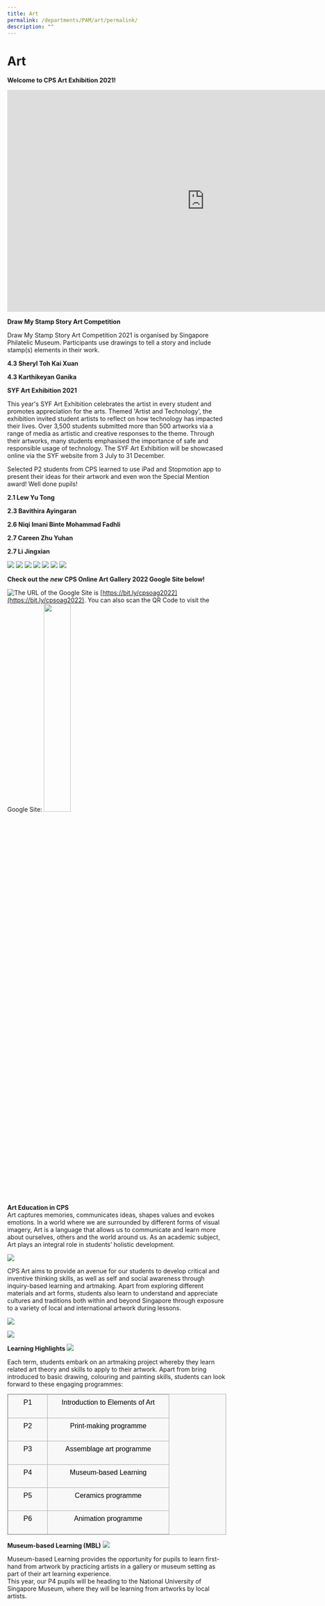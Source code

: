 ```yaml
---
title: Art
permalink: /departments/PAM/art/permalink/
description: ""
---
```


Art
===

**Welcome to CPS Art Exhibition 2021!**

<iframe width="908" height="510" src="https://www.youtube.com/embed/vWJMWdHIuf8" title="CPS Art Exhibition 2021" frameborder="0" allow="accelerometer; autoplay; clipboard-write; encrypted-media; gyroscope; picture-in-picture" allowfullscreen></iframe>

**Draw My Stamp Story Art Competition**  

Draw My Stamp Story Art Competition 2021 is organised by Singapore Philatelic Museum. Participants use drawings to tell a story and include stamp(s) elements in their work.

**4.3 Sheryl Toh Kai Xuan**

**4.3 Karthikeyan Ganika**


**SYF Art Exhibition 2021**

This year's SYF Art Exhibition celebrates the artist in every student and promotes appreciation for the arts. Themed 'Artist and Technology', the exhibition invited student artists to reflect on how technology has impacted their lives. Over 3,500 students submitted more than 500 artworks via a range of media as artistic and creative responses to the theme. Through their artworks, many students emphasised the importance of safe and responsible usage of technology. The SYF Art Exhibition will be showcased online via the SYF website from 3 July to 31 December.

  

Selected P2 students from CPS learned to use iPad and Stopmotion app to present their ideas for their artwork and even won the Special Mention award! Well done pupils!

  

**2.1 Lew Yu Tong**

**2.3 Bavithira Ayingaran**

**2.6 Niqi Imani Binte Mohammad Fadhli**

**2.7 Careen Zhu Yuhan**

**2.7 Li Jingxian**

![](/images/Tong.jpg)
![](/images/Bav.jpg)
![](/images/Niqi.jpg)
![](/images/Careen.jpg)
![](/images/Jingxian.jpg)
![](/images/Stamp.jpg)
![](/images/SYF.jpg)

**Check out the** _**new**_ **CPS Online Art Gallery 2022 Google Site below!**

<div>
<div style="float: left">
<a href="https://sites.google.com/moe.edu.sg/cpsonlineartgallery2022/home">
<img src="/images/2022 Online Art Gallery.jpg">
</a>
</div>
<div>
</div>
</div>

The URL of the Google Site is [https://bit.ly/cpsoag2022](https://bit.ly/cpsoag2022). You can also scan the QR Code to visit the Google Site:
<img src="/images/Code.png" 
    style="width:35%">
	
**Art Education in CPS**    
Art captures memories, communicates ideas, shapes values and evokes emotions. In a world where we are surrounded by different forms of visual imagery, Art is a language that allows us to communicate and learn more about ourselves, others and the world around us. As an academic subject, Art plays an integral role in students’ holistic development.      

![](/images/A3.jpg)

CPS Art aims to provide an avenue for our students to develop critical and inventive thinking skills, as well as self and social awareness through inquiry-based learning and artmaking. Apart from exploring different materials and art forms, students also learn to understand and appreciate cultures and traditions both within and beyond Singapore through exposure to a variety of local and international artwork during lessons.

![](/images/a1.png)

![](/images/a2.png)

**Learning Highlights**
![](/images/A6.jpg)

Each term, students embark on an artmaking project whereby they learn related art theory and skills to apply to their artwork. Apart from bring introduced to basic drawing, colouring and painting skills, students can look forward to these engaging programmes:

<table class="ive_eobj_center iveo_table ives_tab_simple3" style="margin: auto; outline: 0px; padding: 0px; border-collapse: collapse; clear: both; border: 1px solid rgb(170, 170, 170); color: rgb(0, 0, 0); font-family: Raleway, sans-serif; font-size: 16px; font-style: normal; font-variant-ligatures: normal; font-variant-caps: normal; font-weight: 400; letter-spacing: normal; orphans: 2; text-align: left; text-transform: none; white-space: normal; widows: 2; word-spacing: 0px; -webkit-text-stroke-width: 0px; background-color: rgba(248, 248, 248, 0.9); text-decoration-thickness: initial; text-decoration-style: initial; text-decoration-color: initial;"><tbody class="" style="margin: 0px; outline: 0px; padding: 0px;"><tr class="" style="margin: 0px; outline: 0px; padding: 0px;"><td width="76" class="" style="margin: 0px; outline: 0px; padding: 7px; text-align: center; border: 1px solid rgb(170, 170, 170);"><p class="" style="margin: 0px 0px 1em; outline: 0px; padding: 0px; line-height: 22.4px;"><span lang="EN-SG" class="" style="margin: 0px; outline: 0px; padding: 0px;">P1</span></p></td><td width="265" class="" style="margin: 0px; outline: 0px; padding: 7px; text-align: center; border: 1px solid rgb(170, 170, 170);"><p class="" style="margin: 0px 0px 1em; outline: 0px; padding: 0px; line-height: 22.4px;"><span lang="EN-SG" class="" style="margin: 0px; outline: 0px; padding: 0px;">Introduction to Elements of Art</span></p></td></tr><tr class="" style="margin: 0px; outline: 0px; padding: 0px;"><td width="76" class="" style="margin: 0px; outline: 0px; padding: 7px; text-align: center; border: 1px solid rgb(170, 170, 170);"><p class="" style="margin: 0px 0px 1em; outline: 0px; padding: 0px; line-height: 22.4px;"><span lang="EN-SG" class="" style="margin: 0px; outline: 0px; padding: 0px;">P2</span></p></td><td width="265" class="" style="margin: 0px; outline: 0px; padding: 7px; text-align: center; border: 1px solid rgb(170, 170, 170);"><p class="" style="margin: 0px 0px 1em; outline: 0px; padding: 0px; line-height: 22.4px;"><span lang="EN-SG" class="" style="margin: 0px; outline: 0px; padding: 0px;">Print-making programme</span></p></td></tr><tr class="" style="margin: 0px; outline: 0px; padding: 0px;"><td width="76" class="" style="margin: 0px; outline: 0px; padding: 7px; text-align: center; border: 1px solid rgb(170, 170, 170);"><p class="" style="margin: 0px 0px 1em; outline: 0px; padding: 0px; line-height: 22.4px;"><span lang="EN-SG" class="" style="margin: 0px; outline: 0px; padding: 0px;">P3</span></p></td><td width="265" class="" style="margin: 0px; outline: 0px; padding: 7px; text-align: center; border: 1px solid rgb(170, 170, 170);"><p class="" style="margin: 0px 0px 1em; outline: 0px; padding: 0px; line-height: 22.4px;"><span lang="EN-SG" class="" style="margin: 0px; outline: 0px; padding: 0px;">Assemblage art programme</span></p></td></tr><tr class="" style="margin: 0px; outline: 0px; padding: 0px;"><td width="76" class="" style="margin: 0px; outline: 0px; padding: 7px; text-align: center; border: 1px solid rgb(170, 170, 170);"><p class="" style="margin: 0px 0px 1em; outline: 0px; padding: 0px; line-height: 22.4px;"><span lang="EN-SG" class="" style="margin: 0px; outline: 0px; padding: 0px;">P4</span></p></td><td width="265" class="" style="margin: 0px; outline: 0px; padding: 7px; text-align: center; border: 1px solid rgb(170, 170, 170);"><p class="" style="margin: 0px 0px 1em; outline: 0px; padding: 0px; line-height: 22.4px;"><span lang="EN-SG" class="" style="margin: 0px; outline: 0px; padding: 0px;">Museum-based Learning</span></p></td></tr><tr class="" style="margin: 0px; outline: 0px; padding: 0px;"><td width="76" class="" style="margin: 0px; outline: 0px; padding: 7px; text-align: center; border: 1px solid rgb(170, 170, 170);"><p class="" style="margin: 0px 0px 1em; outline: 0px; padding: 0px; line-height: 22.4px;"><span lang="EN-SG" class="" style="margin: 0px; outline: 0px; padding: 0px;">P5</span></p></td><td width="265" class="" style="margin: 0px; outline: 0px; padding: 7px; text-align: center; border: 1px solid rgb(170, 170, 170);"><p class="" style="margin: 0px 0px 1em; outline: 0px; padding: 0px; line-height: 22.4px;"><span lang="EN-SG" class="" style="margin: 0px; outline: 0px; padding: 0px;">Ceramics programme</span></p></td></tr><tr class="" style="margin: 0px; outline: 0px; padding: 0px;"><td width="76" class="" style="margin: 0px; outline: 0px; padding: 7px; text-align: center; border: 1px solid rgb(170, 170, 170);"><p class="" style="margin: 0px 0px 1em; outline: 0px; padding: 0px; line-height: 22.4px;"><span lang="EN-SG" class="" style="margin: 0px; outline: 0px; padding: 0px;">P6</span></p></td><td width="265" class="" style="margin: 0px; outline: 0px; padding: 7px; text-align: center; border: 1px solid rgb(170, 170, 170);"><p class="" style="margin: 0px 0px 1em; outline: 0px; padding: 0px; line-height: 22.4px;"><span lang="EN-SG" class="" style="margin: 0px; outline: 0px; padding: 0px;">Animation programme</span></p></td></tr></tbody></table>

**Museum-based Learning (MBL)**
![](/images/A7.jpg)

Museum-based Learning provides the opportunity for pupils to learn first-hand from artwork by practicing artists in a gallery or museum setting as part of their art learning experience.    
This year, our P4 pupils will be heading to the National University of Singapore Museum, where they will be learning from artworks by local artists.